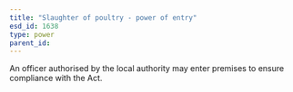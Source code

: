 ```yaml
---
title: "Slaughter of poultry - power of entry"
esd_id: 1638
type: power
parent_id:  
---
```


An officer authorised by the local authority may enter premises to ensure compliance with the Act.

